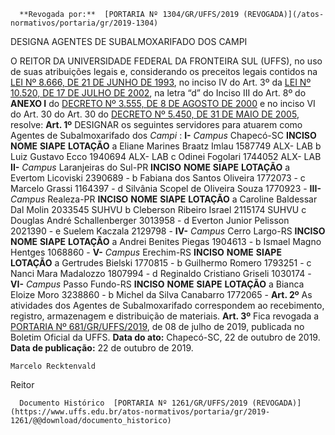       **Revogada por:**  [PORTARIA Nº 1304/GR/UFFS/2019 (REVOGADA)](/atos-normativos/portaria/gr/2019-1304) 

   DESIGNA AGENTES DE SUBALMOXARIFADO DOS CAMPI  

  O REITOR DA UNIVERSIDADE FEDERAL DA FRONTEIRA SUL (UFFS), no uso de suas atribuições legais e, considerando os preceitos legais contidos na [LEI Nº 8.666, DE 21 DE JUNHO DE 1993](http://www.planalto.gov.br/ccivil_03/leis/l8666cons.htm), no inciso IV do Art. 3º da [LEI Nº 10.520, DE 17 DE JULHO DE 2002](http://www.planalto.gov.br/ccivil_03/leis/2002/L10520.htm), na letra “d” do Inciso III do Art. 8º do **ANEXO I**  do [DECRETO Nº 3.555, DE 8 DE AGOSTO DE 2000](http://www.planalto.gov.br/ccivil_03/decreto/D3555.htm) e no inciso VI do Art. 30 do Art. 30 do [DECRETO Nº 5.450, DE 31 DE MAIO DE 2005](http://www.planalto.gov.br/ccivil_03/_Ato2004-2006/2005/Decreto/D5450.htm), resolve:  **Art. 1º**  DESIGNAR os seguintes servidores para atuarem como Agentes de Subalmoxarifado dos *Campi* : **I-**  *Campus*  Chapecó-SC     **INCISO**   **NOME**   **SIAPE**   **LOTAÇÃO**     a   Eliane Marines Braatz Imlau   1587749   ALX- LAB     b   Luiz Gustavo Ecco   1940694   ALX- LAB     c   Odinei Fogolari   1744052   ALX- LAB     **II-**  *Campus*  Laranjeiras do Sul-PR     **INCISO**   **NOME**   **SIAPE**   **LOTAÇÃO**     a   Evertom Licoviski   2390689   -     b   Fabiana dos Santos Oliveira   1772073   -     c   Marcelo Grassi   1164397   -     d   Silvânia Scopel de Oliveira Souza   1770923   -     **III-**  *Campus*  Realeza-PR     **INCISO**   **NOME**   **SIAPE**   **LOTAÇÃO**     a   Caroline Baldessar Dal Molin   2033545   SUHVU     b   Cleberson Ribeiro Israel   2115174   SUHVU     c   Douglas André Schallenberger   3013958   -     d   Everton Junior Pelisson   2021390   -     e   Suelem Kaczala   2129798   -     **IV-**  *Campus*  Cerro Largo-RS     **INCISO**   **NOME**   **SIAPE**   **LOTAÇÃO**     a   Andrei Benites Piegas   1904613   -     b   Ismael Magno Hentges   1068860   -     **V-**  *Campus*  Erechim-RS     **INCISO**   **NOME**   **SIAPE**   **LOTAÇÃO**     a   Gertrudes Bielski   1770815   -     b   Guilhermo Romero   1793251   -     c   Nanci Mara Madalozzo   1807994   -     d   Reginaldo Cristiano Griseli   1030174   -     **VI-**  *Campus*  Passo Fundo-RS     **INCISO**   **NOME**   **SIAPE**   **LOTAÇÃO**     a   Bianca Eloize Moro   3238860   -     b   Michel da Silva Canabarro   1772065   -      **Art. 2º**  As atividades dos Agentes de Subalmoxarifado correspondem ao recebimento, registro, armazenagem e distribuição de materiais. **Art. 3º**  Fica revogada a [PORTARIA Nº 681/GR/UFFS/2019](https://www.uffs.edu.br/atos-normativos/portaria/gr/2019-0681), de 08 de julho de 2019, publicada no Boletim Oficial da UFFS.      **Data do ato:** Chapecó-SC, 22 de outubro de 2019.   
 **Data de publicação:**  22 de outubro de 2019. 

    Marcelo Recktenvald   
 Reitor 

      Documento Histórico  [PORTARIA Nº 1261/GR/UFFS/2019 (REVOGADA)](https://www.uffs.edu.br/atos-normativos/portaria/gr/2019-1261/@@download/documento_historico)     
      